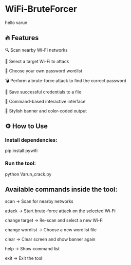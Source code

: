 # WiFi-BruteForcer
hello varun
## 🔥 Features
🔍 Scan nearby Wi-Fi networks

🎯 Select a target Wi-Fi to attack

📝 Choose your own password wordlist

💣 Perform a brute-force attack to find the correct password

📄 Save successful credentials to a file

🧠 Command-based interactive interface

🎨 Stylish banner and color-coded output

## ⚙️ How to Use
### Install dependencies:
pip install pywifi


### Run the tool:
python Varun_crack.py


## Available commands inside the tool:

scan → Scan for nearby networks

attack → Start brute-force attack on the selected Wi-Fi

change target → Re-scan and select a new Wi-Fi

change wordlist → Choose a new wordlist file

clear → Clear screen and show banner again

help → Show command list

exit → Exit the tool
